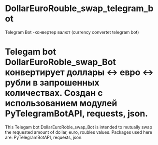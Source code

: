 # DollarEuroRouble_swap_telegram_bot
Telegram Bot -конвертер валют (currency convertet telegram bot)

   Telegam bot DollarEuroRoble_swap_Bot конвертирует доллары <-> евро <-> рубли в запрошенных количествах.
  Создан с использованием модулей PyTelegramBotAPI, requests, json.
  =======================================================================================================
   This Telegam bot DollarEuroRoble_swap_Bot is intended to mutually swap the requested amount of
  dollar, euro, roubles values.
  Packages used here are: PyTelegramBotAPI, requests, json.
